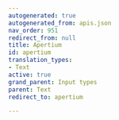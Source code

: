 ```yaml
---
autogenerated: true
autogenerated_from: apis.json
nav_order: 951
redirect_from: null
title: Apertium
id: apertium
translation_types:
- Text
active: true
grand_parent: Input types
parent: Text
redirect_to: apertium

---
```


